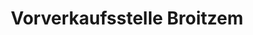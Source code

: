 ---
title: "Vorverkaufsstelle Broitzem"
url: /braunschweig/vorverkaufsstelle-broitzem/
shop: Tickets
---